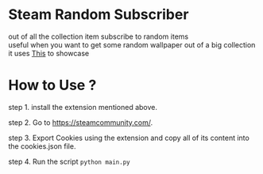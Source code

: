 # Steam Random Subscriber
out of all the collection item subscribe to random items </br>
useful when you want to get some random wallpaper out of a big collection </br>
it uses [This](https://steamcommunity.com/sharedfiles/filedetails/?id=2017703319) to showcase

# How to Use ?
step 1. install the extension mentioned above.

step 2. Go to https://steamcommunity.com/. 

step 3. Export Cookies using the extension and copy all of its content into the cookies.json file.

step 4. Run the script `python main.py`
